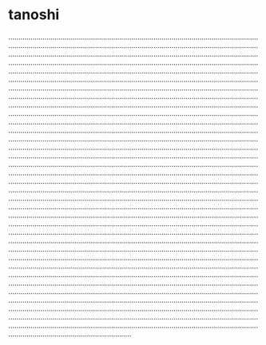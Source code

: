 # tanoshi

.................................................................................................................................................................................................................................................................................................................................................................................................................................................................................................................................................................................................................................................................................................................................................................................................................................................................................................................................................................................................................................................................................................................................................................................................................................................................................................................................................................................................................................................................................................................................................................................................................................................................................................................................................................................................................................................................................................................................................................................................................................................................................................................................................................................................................................................................................................................................................................................................................................................................................................................................................................................................................................................................................................................................................................................................................................................................................................................................................................................................................................................................................................................................................................................................................................................................................................................................................................................................................................................................................................................................................................................................................................................................................................................................................................................................................................................................................................................................................................................................................................................................................................................................................................................................................................................................................................................................................................................................................................................................................................................................................................................